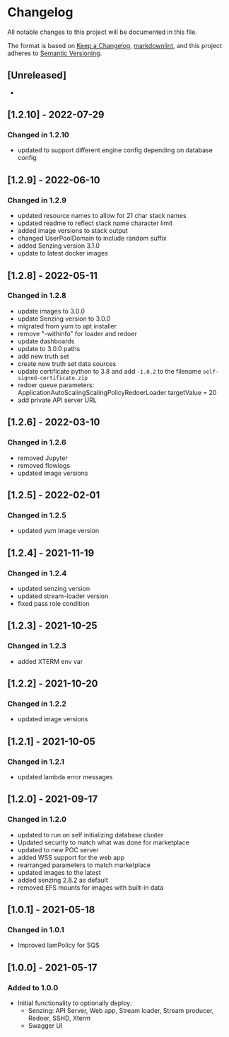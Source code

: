 # Changelog

All notable changes to this project will be documented in this file.

The format is based on [Keep a Changelog](https://keepachangelog.com/en/1.0.0/),
[markdownlint](https://dlaa.me/markdownlint/),
and this project adheres to [Semantic Versioning](https://semver.org/spec/v2.0.0.html).

## [Unreleased]

-

## [1.2.10] - 2022-07-29

### Changed in 1.2.10

- updated to support different engine config depending on database config

## [1.2.9] - 2022-06-10

### Changed in 1.2.9

- updated resource names to allow for 21 char stack names
- updated readme to reflect stack name character limit
- added image versions to stack output
- changed UserPoolDomain to include random suffix
- added Senzing version 3.1.0
- update to latest docker images


## [1.2.8] - 2022-05-11

### Changed in 1.2.8

- update images to 3.0.0
- update Senzing version to 3.0.0
- migrated from yum to apt installer
- remove "-withinfo" for loader and redoer
- update dashboards
- update to 3.0.0 paths
- add new truth set
- create new truth set data sources
- update certificate python to 3.8 and add `-1.0.2` to the filename `self-signed-certificate.zip`
- redoer queue parameters: ApplicationAutoScalingScalingPolicyRedoerLoader targetValue = 20
- add private API server URL

## [1.2.6] - 2022-03-10

### Changed in 1.2.6

- removed Jupyter
- removed flowlogs
- updated image versions

## [1.2.5] - 2022-02-01

### Changed in 1.2.5

- updated yum image version

## [1.2.4] - 2021-11-19

### Changed in 1.2.4

- updated senzing version
- updated stream-loader version
- fixed pass role condition

## [1.2.3] - 2021-10-25

### Changed in 1.2.3

- added XTERM env var

## [1.2.2] - 2021-10-20

### Changed in 1.2.2

- updated image versions

## [1.2.1] - 2021-10-05

### Changed in 1.2.1

- updated lambda error messages

## [1.2.0] - 2021-09-17

### Changed in 1.2.0

- updated to run on self initializing database cluster
- Updated security to match what was done for marketplace
- updated to new POC server
- added WSS support for the web app
- rearranged parameters to match marketplace
- updated images to the latest
- added senzing 2.8.2 as default
- removed EFS mounts for images with built-in data

## [1.0.1] - 2021-05-18

### Changed in 1.0.1

- Improved IamPolicy for SQS

## [1.0.0] - 2021-05-17

### Added to 1.0.0

- Initial functionality to optionally deploy:
  - Senzing: API Server, Web app, Stream loader, Stream producer, Redoer, SSHD, Xterm
  - Swagger UI
